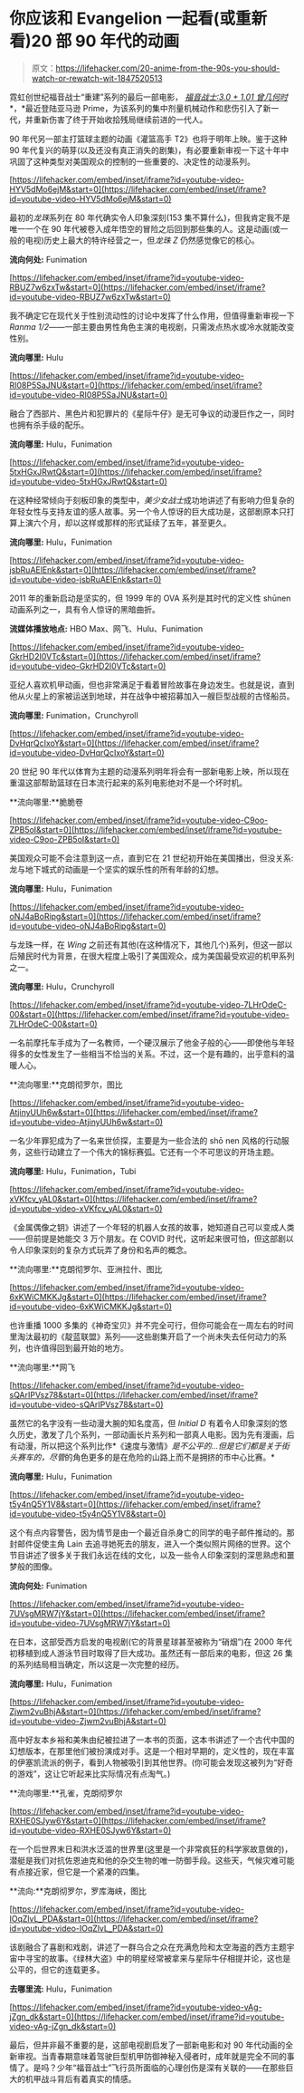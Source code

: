 # 你应该和 Evangelion 一起看(或重新看)20 部 90 年代的动画

> 原文：<https://lifehacker.com/20-anime-from-the-90s-you-should-watch-or-rewatch-wit-1847520513>

霓虹创世纪福音战士“重建”系列的最后一部电影， [*福音战士:3.0 + 1.01 曾几何时*](https://youtu.be/GZfuWMDEJpw) *，*最近登陆亚马逊 Prime，为该系列的集中剂量机械动作和悲伤引入了新一代，并重新伤害了终于开始收拾残局继续前进的一代人。

90 年代另一部主打篮球主题的动画《灌篮高手 T2》也将于明年上映。鉴于这种 90 年代复兴的萌芽(以及还没有真正消失的剧集)，有必要重新审视一下这十年中巩固了这种类型对美国观众的控制的一些重要的、决定性的动漫系列。

 [https://lifehacker.com/embed/inset/iframe?id=youtube-video-HYV5dMo6ejM&start=0](https://lifehacker.com/embed/inset/iframe?id=youtube-video-HYV5dMo6ejM&start=0) 

最初的*龙珠*系列在 80 年代确实令人印象深刻(153 集不算什么)，但我肯定我不是唯一一个在 90 年代被卷入成年悟空的冒险之后回到那些集的人。这是动画(或一般的电视)历史上最大的特许经营之一，但*龙珠 Z* 仍然感觉像它的核心。

**流向何处:** Funimation

 [https://lifehacker.com/embed/inset/iframe?id=youtube-video-RBUZ7w6zxTw&start=0](https://lifehacker.com/embed/inset/iframe?id=youtube-video-RBUZ7w6zxTw&start=0) 

我不确定它在现代关于性别流动性的讨论中发挥了什么作用，但值得重新审视一下*Ranma 1/2*——一部主要由男性角色主演的电视剧，只需泼点热水或冷水就能改变性别。

**流向哪里:** Hulu

 [https://lifehacker.com/embed/inset/iframe?id=youtube-video-RI08P5SaJNU&start=0](https://lifehacker.com/embed/inset/iframe?id=youtube-video-RI08P5SaJNU&start=0) 

融合了西部片、黑色片和犯罪片的《星际牛仔》是无可争议的动漫巨作之一，同时也拥有杀手级的配乐。

**流向哪里:** Hulu，Funimation

 [https://lifehacker.com/embed/inset/iframe?id=youtube-video-5txHGxJRwtQ&start=0](https://lifehacker.com/embed/inset/iframe?id=youtube-video-5txHGxJRwtQ&start=0) 

在这种经常倾向于刻板印象的类型中，*美少女战士*成功地讲述了有影响力但复杂的年轻女性与支持友谊的感人故事。另一个令人惊讶的巨大成功是，这部剧原本只打算上演六个月，却以这样或那样的形式延续了五年，甚至更久。

**流向哪里:** Hulu，Funimation

 [https://lifehacker.com/embed/inset/iframe?id=youtube-video-jsbRuAElEnk&start=0](https://lifehacker.com/embed/inset/iframe?id=youtube-video-jsbRuAElEnk&start=0) 

2011 年的重新启动是坚实的，但 1999 年的 OVA 系列是其时代的定义性 shūnen 动画系列之一，具有令人惊讶的黑暗曲折。

**流媒体播放地点:** HBO Max、网飞、Hulu、Funimation

 [https://lifehacker.com/embed/inset/iframe?id=youtube-video-GkrHD2I0VTc&start=0](https://lifehacker.com/embed/inset/iframe?id=youtube-video-GkrHD2I0VTc&start=0) 

亚纪人喜欢机甲动画，但也非常满足于看着冒险故事在身边发生。也就是说，直到他从火星上的家被运送到地球，并在战争中被招募加入一艘巨型战舰的古怪船员。

**流向哪里:** Funimation，Crunchyroll

 [https://lifehacker.com/embed/inset/iframe?id=youtube-video-DvHqrQcIxoY&start=0](https://lifehacker.com/embed/inset/iframe?id=youtube-video-DvHqrQcIxoY&start=0) 

20 世纪 90 年代以体育为主题的动漫系列明年将会有一部新电影上映，所以现在重温这部帮助篮球在日本流行起来的系列电影绝对不是一个坏时机。

**流向哪里:**脆脆卷

 [https://lifehacker.com/embed/inset/iframe?id=youtube-video-C9oo-ZPB5oI&start=0](https://lifehacker.com/embed/inset/iframe?id=youtube-video-C9oo-ZPB5oI&start=0) 

美国观众可能不会注意到这一点，直到它在 21 世纪初开始在美国播出，但没关系:龙与地下城式的动画是一个坚实的娱乐性的所有年龄的幻想。

**流向哪里:** Hulu，Funimation

 [https://lifehacker.com/embed/inset/iframe?id=youtube-video-oNJ4aBoRipg&start=0](https://lifehacker.com/embed/inset/iframe?id=youtube-video-oNJ4aBoRipg&start=0) 

与龙珠一样，在 *Wing* 之前还有其他(在这种情况下，其他几个)系列，但这一部以后殖民时代为背景，在很大程度上吸引了美国观众，成为美国最受欢迎的机甲系列之一。

**流向哪里:** Hulu，Crunchyroll

 [https://lifehacker.com/embed/inset/iframe?id=youtube-video-7LHrOdeC-00&start=0](https://lifehacker.com/embed/inset/iframe?id=youtube-video-7LHrOdeC-00&start=0) 

一名前摩托车手成为了一名教师，一个硬汉展示了他金子般的心——即使他与年轻得多的女性发生了一些相当不恰当的关系。不过，这一个是有趣的，出乎意料的温暖人心。

**流向哪里:**克朗彻罗尔，图比

 [https://lifehacker.com/embed/inset/iframe?id=youtube-video-AtjinyUUh6w&start=0](https://lifehacker.com/embed/inset/iframe?id=youtube-video-AtjinyUUh6w&start=0) 

一名少年罪犯成为了一名来世侦探，主要是为一些合法的 shō nen 风格的行动服务，这些行动建立了一个伟大的锦标赛弧。它还有一个不可思议的开场主题。

**流向哪里:** Hulu，Funimation，Tubi

 [https://lifehacker.com/embed/inset/iframe?id=youtube-video-xVKfcv_yAL0&start=0](https://lifehacker.com/embed/inset/iframe?id=youtube-video-xVKfcv_yAL0&start=0) 

《金属偶像之钥》讲述了一个年轻的机器人女孩的故事，她知道自己可以变成人类——但前提是她能交 3 万个朋友。在 COVID 时代，这听起来很可怕，但这部剧以令人印象深刻的复杂方式玩弄了身份和名声的概念。

**流向哪里:**克朗彻罗尔、亚洲拉什、图比

 [https://lifehacker.com/embed/inset/iframe?id=youtube-video-6xKWiCMKKJg&start=0](https://lifehacker.com/embed/inset/iframe?id=youtube-video-6xKWiCMKKJg&start=0) 

也许重播 1000 多集的《神奇宝贝》并不完全可行，但你可能会在一周左右的时间里淘汰最初的《靛蓝联盟》系列——这些剧集开启了一个尚未失去任何动力的系列，也许值得回到最开始的地方。

**流向哪里:**网飞

 [https://lifehacker.com/embed/inset/iframe?id=youtube-video-sQArIPVsz78&start=0](https://lifehacker.com/embed/inset/iframe?id=youtube-video-sQArIPVsz78&start=0) 

虽然它的名字没有一些动漫大腕的知名度高，但 *Initial D* 有着令人印象深刻的悠久历史，激发了几个系列，一部动画长片系列和一部真人电影。因为先有漫画，后有动漫，所以把这个系列比作*《速度与激情》*是不公平的...但是它们都是关于街头赛车的，尽管*的角色更多的是在危险的山路上而不是拥挤的市中心比赛。*

**流向哪里:** Hulu，Funimation

 [https://lifehacker.com/embed/inset/iframe?id=youtube-video-t5y4nQ5Y1V8&start=0](https://lifehacker.com/embed/inset/iframe?id=youtube-video-t5y4nQ5Y1V8&start=0) 

这个有点内容警告，因为情节是由一个最近自杀身亡的同学的电子邮件推动的。那封邮件促使主角 Lain 去追寻她死去的朋友，进入一个类似照片网络的世界。这个节目讲述了很多关于我们永远在线的文化，以及一些令人印象深刻的深思熟虑和噩梦般的图像。

**流向何处:** Funimation

 [https://lifehacker.com/embed/inset/iframe?id=youtube-video-7UVsgMRW7jY&start=0](https://lifehacker.com/embed/inset/iframe?id=youtube-video-7UVsgMRW7jY&start=0) 

在日本，这部受西方启发的电视剧(它的背景星球甚至被称为“硝烟”)在 2000 年代初移植到成人游泳节目时取得了巨大成功。虽然还有一部后来的电影，但这 26 集的系列结局相当确定，所以这是一次完整的经历。

**流向哪里:** Hulu，Funimation

 [https://lifehacker.com/embed/inset/iframe?id=youtube-video-Zjwm2vuBhjA&start=0](https://lifehacker.com/embed/inset/iframe?id=youtube-video-Zjwm2vuBhjA&start=0) 

高中好友本乡裕和美朱由纪被拉进了一本书的页面，这本书讲述了一个古代中国的幻想版本，在那里他们被扮演成对手。这是一个相对早期的，定义性的，现在丰富的伊塞凯流派的例子，看到人物被吸引到其他世界。(你可能会发现这被列为“好奇的游戏”，这让它听起来比实际情况有点淘气。)

**流向哪里:**孔雀，克朗彻罗尔

 [https://lifehacker.com/embed/inset/iframe?id=youtube-video-RXHE0SJyw6Y&start=0](https://lifehacker.com/embed/inset/iframe?id=youtube-video-RXHE0SJyw6Y&start=0) 

在一个后世界末日和洪水泛滥的世界里(这里是一个非常疯狂的科学家故意做的)，潜艇是我们对抗佐恩迪克和他的杂交生物的唯一防御手段。这些天，气候灾难可能有点接近家，但它是一个紧凑的四集。

**流向:**克朗彻罗尔，罗库海峡，图比

 [https://lifehacker.com/embed/inset/iframe?id=youtube-video-IOqZlvL_PDA&start=0](https://lifehacker.com/embed/inset/iframe?id=youtube-video-IOqZlvL_PDA&start=0) 

该剧融合了喜剧和戏剧，讲述了一群乌合之众在充满危险和太空海盗的西方主题宇宙中寻宝的故事。《绿林大盗》中的明星经常被拿来与星际牛仔相提并论，这也是公平的，但它的连载更多。

**去哪里流:** Hulu，Funimation

 [https://lifehacker.com/embed/inset/iframe?id=youtube-video-vAg-jZgn_dk&start=0](https://lifehacker.com/embed/inset/iframe?id=youtube-video-vAg-jZgn_dk&start=0) 

最后，但并非最不重要的是，这部电视剧启发了一部新电影和对 90 年代动画的全新审视。当青春期意味着驾驶巨型机甲防御神秘入侵者时，成年就是完全不同的事情了。是吗？少年“福音战士”飞行员所面临的心理创伤是深有关联的——在那些巨大的机甲战斗背后有着真实的情感。